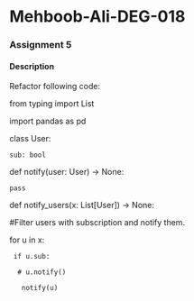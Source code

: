 # Mehboob-Ali-DEG-018

### Assignment 5
#### Description

Refactor following code:

from typing import List

import pandas as pd

class User:

    sub: bool

def notify(user: User) -> None:

    pass

def notify_users(x: List[User]) -> None:

  #Filter users with subscription and notify them.

  for u in x:

     if u.sub:

      # u.notify()

       notify(u)

